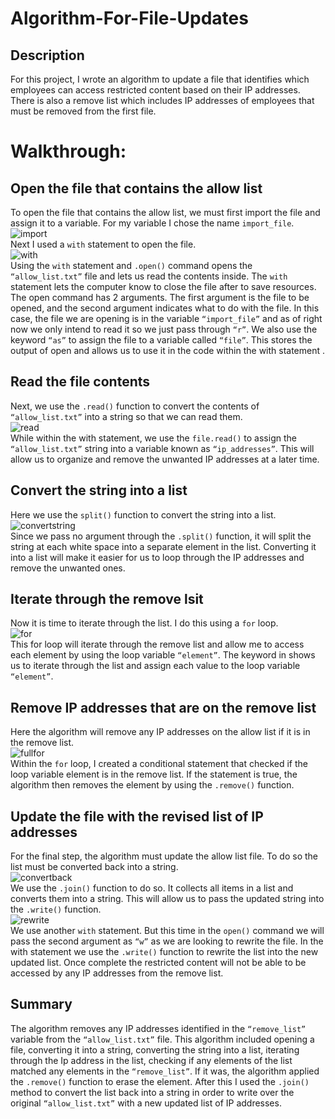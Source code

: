 # Algorithm-For-File-Updates

## Description
For this project, I wrote an algorithm to update a file that identifies which employees can access restricted content based on their IP addresses. There is also a remove list which includes IP addresses of employees that must be removed from the first file. 
<br />

# Walkthrough:<br>

## Open the file that contains the allow list
To open the file that contains the allow list, we must first import the file and assign it to a variable. For my variable I chose the name `import_file`. <br>
![import](https://imgur.com/QPKhtTo.png)<br>
Next I used a `with` statement to open the file.<br>
![with](https://imgur.com/6XyHoMo.png)<br>
Using the `with` statement and `.open()` command opens the `“allow_list.txt”` file and lets us read the contents inside. The `with` statement lets the computer know to close the file after to save resources. The open command has 2 arguments. The first argument is the file to be opened, and the second argument indicates what to do with the file. In this case, the file we are opening is in the variable `“import_file”` and as of right now we only intend to read it so we just pass through `“r”`. We also use the keyword `“as”` to assign the file to a variable called `“file”`. This stores the output of open and allows us to use it in the code within the with statement .

## Read the file contents
Next, we use the `.read()` function to convert the contents of `“allow_list.txt”` into a string so that we can read them. <br>
![read](https://imgur.com/Byc2XZz.png)<br>
While within the with statement, we use the `file.read()` to assign the `“allow_list.txt”` string into a variable known as `“ip_addresses”`. This will allow us to organize and remove the unwanted IP addresses at a later time.<br>

## Convert the string into a list
Here we use the `split()` function to convert the string into a list. <br>
![convertstring](https://imgur.com/xd4Pr6K.png)<br>
Since we pass no argument through the `.split()` function, it will split the string at each white space into a separate element in the list. Converting it into a list will make it easier for us to loop through the IP addresses and remove the unwanted ones. <br>

## Iterate through the remove lsit
Now it is time to iterate through the list. I do this using a `for` loop.<br>
![for](https://imgur.com/2mnBm8X.png)<br>
This for loop will iterate through the remove list and allow me to access each element by using the loop variable `“element”`. The keyword in shows us to iterate through the list and assign each value to the loop variable `“element”`. <br>

## Remove IP addresses that are on the remove list
Here the algorithm will remove any IP addresses on the allow list if it is in the remove list. <br>
![fullfor](https://imgur.com/Y1qnrNK.png)<br>
Within the `for` loop, I created a conditional statement that checked if the loop variable element is in the remove list. If the statement is true, the algorithm then removes the element by using the `.remove()` function.

## Update the file with the revised list of IP addresses
For the final step, the algorithm must update the allow list file. To do so the list must be converted back into a string.<br>
![convertback](https://imgur.com/nLWeSFb.png)<br>
We use the `.join()` function to do so. It collects all items in a list and converts them into a string. This will allow us to pass the updated string into the `.write()` function.<br>
![rewrite](https://imgur.com/f1TlmRB.png)<br>
We use another `with` statement. But this time in the `open()` command we will pass the second argument as `“w”` as we are looking to rewrite the file. In the with statement we use the `.write()` function to rewrite the list into the new updated list. Once complete the restricted content will not be able to be accessed by any IP addresses from the remove list. <br>

## Summary
The algorithm removes any IP addresses identified in the `“remove_list”` variable from the  `“allow_list.txt”` file. This algorithm included opening a file, converting it into a string, converting the string into a list, iterating through the Ip address in the list, checking if any elements of the list matched any elements in the `“remove_list”`. If it was, the algorithm applied the `.remove()` function to erase the element. After this I used the `.join()` method to convert the list back into a string in order to write over the original `“allow_list.txt”` with a new updated list of IP addresses. 


